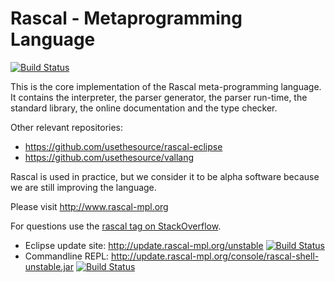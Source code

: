 # Rascal - Metaprogramming Language
[![Build Status](http://ci.usethesource.io/job/usethesource/job/rascal/job/master/badge/icon)](http://ci.usethesource.io/job/usethesource/job/rascal/job/master/)

This is the core implementation of the Rascal meta-programming language. It contains the interpreter, the parser generator, the parser run-time,
the standard library, the online documentation and the type checker.

Other relevant repositories:

* https://github.com/usethesource/rascal-eclipse
* https://github.com/usethesource/vallang

Rascal is used in practice, but we consider it to be alpha software because we are still improving the language.

Please visit http://www.rascal-mpl.org

For questions use the [rascal tag on StackOverflow](http://stackoverflow.com/questions/tagged/rascal).

- Eclipse update site: <http://update.rascal-mpl.org/unstable> [![Build Status](http://ci.usethesource.io/job/usethesource/job/rascal-eclipse/job/master/badge/icon)](http://ci.usethesource.io/job/usethesource/job/rascal-eclipse/job/master/)
- Commandline REPL: <http://update.rascal-mpl.org/console/rascal-shell-unstable.jar> [![Build Status](http://ci.usethesource.io/job/usethesource/job/rascal/job/master/badge/icon)](http://ci.usethesource.io/job/usethesource/job/rascal/job/master/)
